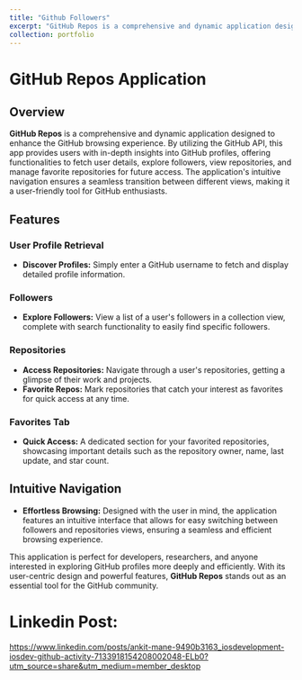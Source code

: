 ```yaml
---
title: "Github Followers"
excerpt: "GitHub Repos is a comprehensive and dynamic application designed to enhance the GitHub browsing experience. <br/><img src='/images/500x300.png'>"
collection: portfolio
---
```


# GitHub Repos Application

## Overview

**GitHub Repos** is a comprehensive and dynamic application designed to enhance the GitHub browsing experience. By utilizing the GitHub API, this app provides users with in-depth insights into GitHub profiles, offering functionalities to fetch user details, explore followers, view repositories, and manage favorite repositories for future access. The application's intuitive navigation ensures a seamless transition between different views, making it a user-friendly tool for GitHub enthusiasts.

## Features

### User Profile Retrieval

- **Discover Profiles:** Simply enter a GitHub username to fetch and display detailed profile information.

### Followers

- **Explore Followers:** View a list of a user's followers in a collection view, complete with search functionality to easily find specific followers.

### Repositories

- **Access Repositories:** Navigate through a user's repositories, getting a glimpse of their work and projects.
- **Favorite Repos:** Mark repositories that catch your interest as favorites for quick access at any time.

### Favorites Tab

- **Quick Access:** A dedicated section for your favorited repositories, showcasing important details such as the repository owner, name, last update, and star count.

## Intuitive Navigation

- **Effortless Browsing:** Designed with the user in mind, the application features an intuitive interface that allows for easy switching between followers and repositories views, ensuring a seamless and efficient browsing experience.

This application is perfect for developers, researchers, and anyone interested in exploring GitHub profiles more deeply and efficiently. With its user-centric design and powerful features, **GitHub Repos** stands out as an essential tool for the GitHub community.


# Linkedin Post:
https://www.linkedin.com/posts/ankit-mane-9490b3163_iosdevelopment-iosdev-github-activity-7133918154208002048-ELb0?utm_source=share&utm_medium=member_desktop



